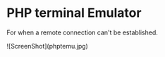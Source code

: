<h1>PHP terminal Emulator</h1>
<p>For when a remote connection can't be established.</p>
![ScreenShot](phptemu.jpg)
